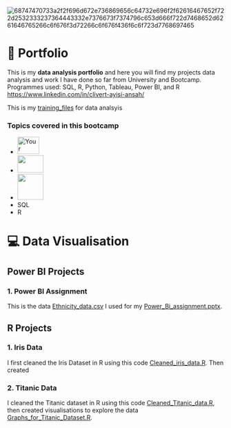 ![68747470733a2f2f696d672e736869656c64732e696f2f62616467652f722d2532333237364443332e7376673f7374796c653d666f722d7468652d6261646765266c6f676f3d72266c6f676f436f6c6f723d7768697465](https://github.com/user-attachments/assets/2e4ff37d-e5d9-42a2-8ec4-6e11bfd4de67)   

# :memo: Portfolio
This is my **data analysis portfolio** and here you will find  my projects data analysis and work I have done so far from University and Bootcamp.
Programmes used: SQL, R, Python, Tableau, Power BI, and R
https://www.linkedin.com/in/clivert-ayisi-ansah/


This is my [training_files](./Training_files/) for data analsyis

### Topics covered in this bootcamp
- <img src="https://github.com/user-attachments/assets/3bad1f44-d2b5-42ff-a3c8-db2d8f495d0c" style="width: 50px; height: 40px;" alt="Your image description"> 
- <img src="https://github.com/user-attachments/assets/05a4ab85-b9cd-459c-9da6-43f6ff2e7832" width="60" height="40"> 
- <img src="https://github.com/user-attachments/assets/4cadd8f3-8fea-4708-b40f-abbaf3a78fc0" style="width: 60px; height: 60px;">
- SQL 
- R

# 💻 Data Visualisation 
## Power BI Projects
### 1. Power BI Assignment
This is the data [Ethnicity_data.csv](./Ethnicity_data.csv) I used for my [Power_Bi_assignment.pptx](./Power_Bi_Projects/Power_Bi_assignment.pptx).

## R Projects
### 1. Iris Data
I first cleaned the Iris Dataset in R using this code [Cleaned_iris_data.R](./R_Projects/Cleaned_iris_data.R). Then created 

### 2. Titanic Data
I cleaned the Titanic dataset in R using this code [Cleaned_Titanic_data.R](./R_Projects/Cleaned_Titanic_data.R), then created visualisations to explore the data [Graphs_for_Titanic_Dataset.R](./R_Projects/Graphs_for_Titanic_Dataset.R).
